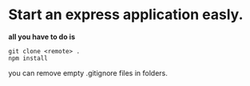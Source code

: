 

# Start an express application easly.

**all you have to do is**

````
git clone <remote> .
npm install
````

you can remove empty .gitignore files in folders.

